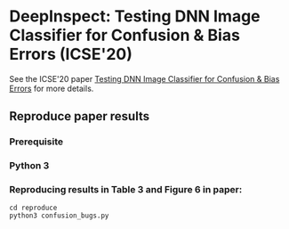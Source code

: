 # DeepInspect: Testing DNN Image Classifier for Confusion & Bias Errors  (ICSE'20)
See the ICSE'20 paper [Testing DNN Image Classifier for Confusion & Bias Errors](https://arxiv.org/pdf/1905.07831.pdf) for more details.


## Reproduce paper results
### Prerequisite
### Python 3

### Reproducing results in Table 3 and Figure 6 in paper:  
```
cd reproduce
python3 confusion_bugs.py
```
